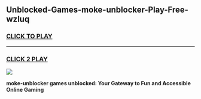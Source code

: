 
## Unblocked-Games-moke-unblocker-Play-Free-wzluq
<h3>
<a href="https://premium76.site?title=moke-unblocker&ref=18A1">CLICK TO PLAY</a></h3>
<hr>

<h3>
<a href="https://premium76.site?title=moke-unblocker&ref=18A1">CLICK 2 PLAY</a>
  
</h3>

<a href="https://premium76.site?title=moke-unblocker&ref=18A1"><img src="https://clearcache.store/games.png"></a>


**moke-unblocker games unblocked: Your Gateway to Fun and Accessible Online Gaming**
